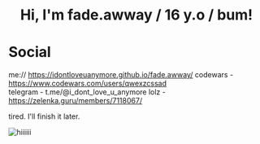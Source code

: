 <h1 align="center">Hi, I'm fade.awway / 16 y.o / bum!</h1>

  # Social
  me:// https://idontloveuanymore.github.io/fade.awway/
  codewars - https://www.codewars.com/users/qwexzcssad  
  telegram - t.me/@i_dont_love_u_anymore
  lolz - https://zelenka.guru/members/7118067/  

tired. I'll finish it later.

<img style="text-align: center;" alt="hiiiiii" src="https://github.com/qwexzcssad/qwexzcssad/blob/main/qqas.png">

